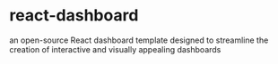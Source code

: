 # react-dashboard
an open-source React dashboard template designed to streamline the creation of interactive and visually appealing dashboards
